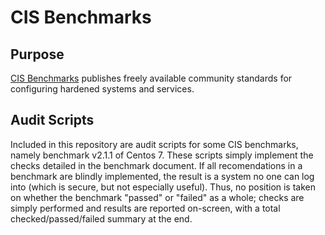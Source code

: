 # CIS Benchmarks
## Purpose
[CIS Benchmarks](https://www.cisecurity.org/cis-benchmarks/) publishes freely available community standards for configuring hardened systems and services.

## Audit Scripts
Included in this repository are audit scripts for some CIS benchmarks, namely benchmark v2.1.1 of Centos 7.  These scripts simply implement the checks detailed in the benchmark document.  If all recomendations in a benchmark are blindly implemented, the result is a system no one can log into (which is secure, but not especially useful).  Thus, no position is taken on whether the benchmark "passed" or "failed" as a whole; checks are simply performed and results are reported on-screen, with a total checked/passed/failed summary at the end.
